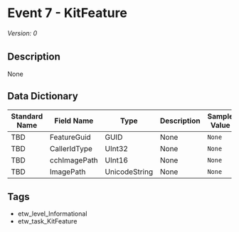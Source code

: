 # Event 7 - KitFeature
###### Version: 0

## Description
None

## Data Dictionary
|Standard Name|Field Name|Type|Description|Sample Value|
|---|---|---|---|---|
|TBD|FeatureGuid|GUID|None|`None`|
|TBD|CallerIdType|UInt32|None|`None`|
|TBD|cchImagePath|UInt16|None|`None`|
|TBD|ImagePath|UnicodeString|None|`None`|

## Tags
* etw_level_Informational
* etw_task_KitFeature
